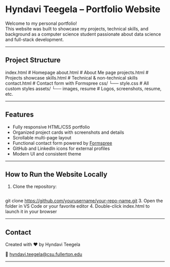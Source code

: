 # Hyndavi Teegela – Portfolio Website 

Welcome to my personal portfolio!  
This website was built to showcase my projects, technical skills, and background as a computer science student passionate about data science and full-stack development.

---

## Project Structure

index.html           # Homepage
about.html           # About Me page
projects.html        # Projects showcase
skills.html          # Technical & non-technical skills
contact.html         # Contact form with Formspree
css/
└── style.css        # All custom styles
assets/
└── images, resume   # Logos, screenshots, resume, etc.

---

##  Features

- Fully responsive HTML/CSS portfolio
- Organized project cards with screenshots and details
- Scrollable multi-page layout
- Functional contact form powered by [Formspree](https://formspree.io)
- GitHub and LinkedIn icons for external profiles
- Modern UI and consistent theme

---

##  How to Run the Website Locally

1. Clone the repository:
   ```bash
git clone https://github.com/yourusername/your-repo-name.git
3. Open the folder in VS Code or your favorite editor
4. Double-click index.html to launch it in your browser

---

## Contact

Created with ❤️ by Hyndavi Teegela

📧 hyndavi.teegela@csu.fullerton.edu

---

